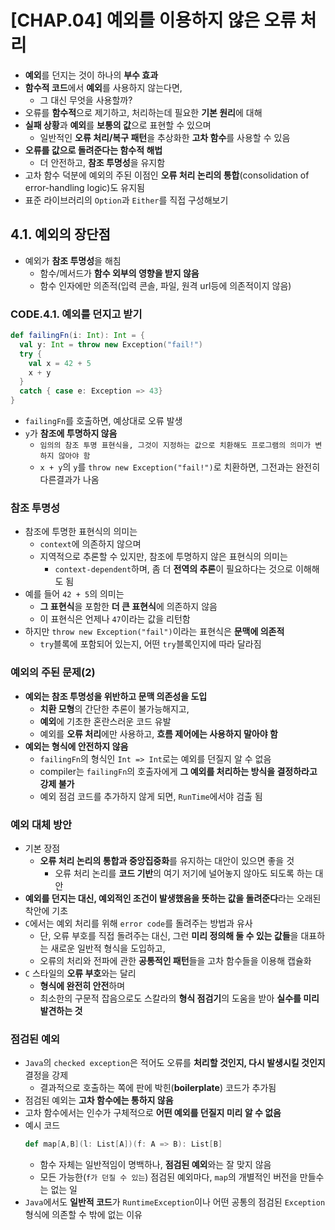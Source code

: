# [CHAP.04] 예외를 이용하지 않은 오류 처리
- **예외**를 던지는 것이 하나의 **부수 효과**
- **함수적 코드**에서 **예외**를 사용하지 않는다면,
  - 그 대신 무엇을 사용할까?
- 오류를 **함수적**으로 제기하고, 처리하는데 필요한 **기본 원리**에 대해
- **실패 상황**과 **예외**를 **보통의 값**으로 표현할 수 있으며
  - 일반적인 **오류 처리/복구 패턴**을 추상화한 **고차 함수**를 사용할 수 있음
- **오류를 값으로 돌려준다는 함수적 해법**
  - 더 안전하고, **참조 투명성**을 유지함
- 고차 함수 덕분에 예외의 주된 이점인 **오류 처리 논리의 통합**(consolidation of error-handling logic)도 유지됨
- 표준 라이브러리의 `Option`과 `Either`를 직접 구성해보기

## 4.1. 예외의 장단점
- 예외가 **참조 투명성**을 해침
  - 함수/메서드가 **함수 외부의 영향을 받지 않음**
  - 함수 인자에만 의존적(입력 콘솔, 파일, 원격 url등에 의존적이지 않음)

### CODE.4.1. 예외를 던지고 받기
```scala
def failingFn(i: Int): Int = {
  val y: Int = throw new Exception("fail!")
  try {
    val x = 42 + 5
    x + y
  }
  catch { case e: Exception => 43}
}
```
- `failingFn`를 호출하면, 예상대로 오류 발생
- `y`가 **참조에 투명하지 않음**
  - `임의의 참조 투명 표현식을, 그것이 지정하는 값으로 치환해도 프로그램의 의미가 변하지 않아야 함`
  - `x + y`의 `y`를 `throw new Exception("fail!")`로 치환하면, 그전과는 완전히 다른결과가 나옴

### 참조 투명성
- 참조에 투명한 표현식의 의미는
  - `context`에 의존하지 않으며
  - 지역적으로 추론할 수 있지만, 참조에 투명하지 않은 표현식의 의미는
    - `context-dependent`하며, 좀 더 **전역의 추론**이 필요하다는 것으로 이해해도 됨
- 예를 들어 `42 + 5`의 의미는
  - **그 표현식**을 포함한 **더 큰 표현식**에 의존하지 않음
  - 이 표현식은 언제나 `47`이라는 값을 리턴함
- 하지만 `throw new Exception("fail")`이라는 표현식은 **문맥에 의존적**
  - `try`블록에 포함되어 있는지, 어떤 `try`블록인지에 따라 달라짐

### 예외의 주된 문제(2)
- **예외는 참조 투명성을 위반하고 문맥 의존성을 도입**
  - **치환 모형**의 간단한 추론이 불가능해지고,
  - **예외**에 기초한 혼란스러운 코드 유발
  - 예외를 **오류 처리**에만 사용하고, **흐름 제어에는 사용하지 말아야 함**
- **예외는 형식에 안전하지 않음**
  - `failingFn`의 형식인 `Int => Int`로는 예외를 던질지 알 수 없음
  - compiler는 `failingFn`의 호출자에게 **그 예외를 처리하는 방식을 결정하라고 강제 불가**
  - 예외 점검 코드를 추가하지 않게 되면, `RunTime`에서야 검출 됨

### 예외 대체 방안
- 기본 장점
  - **오류 처리 논리의 통합과 중앙집중화**를 유지하는 대안이 있으면 좋을 것
    - 오류 처리 논리를 **코드 기반**의 여기 저기에 널어놓지 않아도 되도록 하는 대안
- **예외를 던지는 대신, 예외적인 조건이 발생했음을 뜻하는 값을 돌려준다**라는 오래된 착안에 기초
- `C`에서는 예외 처리를 위해 `error code`를 돌려주는 방법과 유사
  - 단, 오류 부호를 직접 돌려주는 대신, 그런 **미리 정의해 둘 수 있는 값들**을 대표하는 새로운 일반적 형식을 도입하고,
  - 오류의 처리와 전파에 관한 **공통적인 패턴**들을 고차 함수들을 이용해 캡슐화
- `C` 스타일의 **오류 부호**와는 달리
  - **형식에 완전히 안전**하며
  - 최소한의 구문적 잡음으로도 스칼라의 **형식 점검기**의 도움을 받아 **실수를 미리 발견하는 것**

### 점검된 예외
- `Java`의 `checked exception`은 적어도 오류를 **처리할 것인지, 다시 발생시킬 것인지** 결정을 강제
  - 결과적으로 호출하는 쪽에 판에 박힌(**boilerplate**) 코드가 추가됨
- 점검된 예외는 **고차 함수에는 통하지 않음**
- 고차 함수에서는 인수가 구체적으로 **어떤 예외를 던질지 미리 알 수 없음**
- 예시 코드
  ```scala
  def map[A,B](l: List[A])(f: A => B): List[B]
  ```
  - 함수 자체는 일반적임이 명백하나, **점검된 예외**와는 잘 맞지 않음
  - 모든 가능한(`f가 던질 수 있는`) 점검된 예외마다, `map`의 개별적인 버전을 만들수는 없는 일
- `Java`에서도 **일반적 코드**가 `RuntimeException`이나 어떤 공통의 점검된 `Exception` 형식에 의존할 수 밖에 없는 이유
